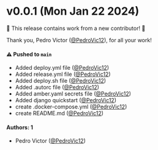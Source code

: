 # v0.0.1 (Mon Jan 22 2024)

:tada: This release contains work from a new contributor! :tada:

Thank you, Pedro Victor ([@PedroVic12](https://github.com/PedroVic12)), for all your work!

#### ⚠️ Pushed to `main`

- Added deploy.yml file ([@PedroVic12](https://github.com/PedroVic12))
- Added release.yml file ([@PedroVic12](https://github.com/PedroVic12))
- Added deploy.sh file ([@PedroVic12](https://github.com/PedroVic12))
- Added .autorc file ([@PedroVic12](https://github.com/PedroVic12))
- Added amber.yaml secrets file ([@PedroVic12](https://github.com/PedroVic12))
- Added django quickstart ([@PedroVic12](https://github.com/PedroVic12))
- create .docker-compose.yml ([@PedroVic12](https://github.com/PedroVic12))
- create README.md ([@PedroVic12](https://github.com/PedroVic12))

#### Authors: 1

- Pedro Victor ([@PedroVic12](https://github.com/PedroVic12))
